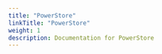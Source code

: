 ```yaml
---
title: "PowerStore"
linkTitle: "PowerStore"
weight: 1
description: Documentation for PowerStore
---
```

